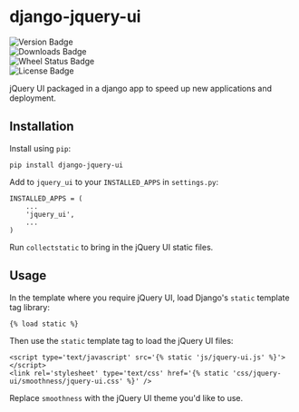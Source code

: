 django-jquery-ui
================

![Version Badge](https://pypip.in/v/django-jquery-ui/badge.png)  
![Downloads Badge](https://pypip.in/d/django-jquery-ui/badge.png)  
![Wheel Status Badge](https://pypip.in/wheel/django-jquery-ui/badge.png)  
![License Badge](https://pypip.in/license/django-jquery-ui/badge.png)  

jQuery UI packaged in a django app to speed up new applications and deployment.

Installation
------------

Install using `pip`:

    pip install django-jquery-ui
    
Add to `jquery_ui` to your `INSTALLED_APPS` in `settings.py`:

    INSTALLED_APPS = (
        ...
        'jquery_ui',
        ...
    )
    
Run `collectstatic` to bring in the jQuery UI static files.
    
Usage
-----

In the template where you require jQuery UI, load Django's `static` template tag library:

    {% load static %}
    
Then use the `static` template tag to load the jQuery UI files:

    <script type='text/javascript' src='{% static 'js/jquery-ui.js' %}'></script>
    <link rel='stylesheet' type='text/css' href='{% static 'css/jquery-ui/smoothness/jquery-ui.css' %}' />
    
Replace `smoothness` with the jQuery UI theme you'd like to use.
